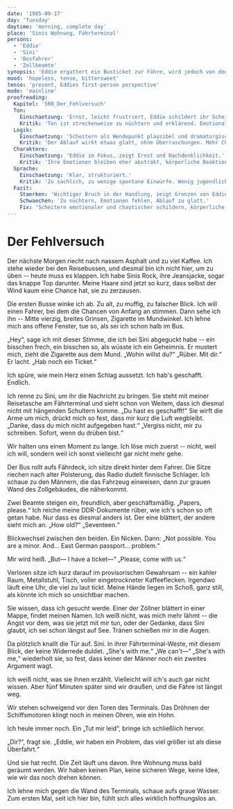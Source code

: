 ```yaml
---
date: '1985-09-17'
day: 'Tuesday'
daytime: 'morning, complete day'
place: 'Sinis Wohnung, Fährterminal'
persons:
  - 'Eddie'
  - 'Sini'
  - 'Busfahrer'
  - 'Zollbeamte'
synopsis: 'Eddie ergattert ein Busticket zur Fähre, wird jedoch von den Zöllnern wegen ihres Alters aufgehalten. Sini greift ein, rettet sie, doch die Fähre ist bereits weg. Beide stehen ratlos vor neuen Problemen.'
mood: 'hopeless, tense, bittersweet'
tense: 'present, Eddies first-person perspective'
mode: 'mainline'
proofreading:
  Kapitel: '590_Der_Fehlversuch'
  Ton:
    Einschaetzung: 'Ernst, leicht frustriert, Eddie schildert ihr Scheitern.'
    Kritik: 'Ton ist streckenweise zu nüchtern und erklärend. Emotionale Wucht des Scheiterns kommt nicht stark genug durch.'
  Logik:
    Einschaetzung: 'Scheitern als Wendepunkt plausibel und dramaturgisch sinnvoll.'
    Kritik: 'Der Ablauf wirkt etwas glatt, ohne Überraschungen. Mehr Chaos oder Peinlichkeit würde realistischer wirken.'
  Charaktere:
    Einschaetzung: 'Eddie im Fokus, zeigt Ernst und Nachdenklichkeit.'
    Kritik: 'Ihre Emotionen bleiben eher abstrakt, körperliche Reaktionen (Wut, Tränen, Trotz) fehlen. Nebenfiguren bleiben Randerscheinungen.'
  Sprache:
    Einschaetzung: 'Klar, strukturiert.'
    Kritik: 'Zu sachlich, zu wenige spontane Einwürfe. Wenig jugendliche Direktheit oder Rotzgören-Farbe.'
  Fazit:
    Staerken: 'Wichtiger Bruch in der Handlung, zeigt Grenzen von Eddies Können.'
    Schwaechen: 'Zu nüchtern, Emotionen fehlen, Ablauf zu glatt.'
    Fix: 'Scheitern emotionaler und chaotischer schildern, körperliche Reaktionen zeigen, Sprache jugendlicher und spontaner machen.'
---
```


# Der Fehlversuch

Der nächste Morgen riecht nach nassem Asphalt und zu viel Kaffee. Ich stehe
wieder bei den Reisebussen, und diesmal bin ich nicht hier, um zu üben -- heute
muss es klappen. Ich habe Sinis Rock, ihre Jeansjacke, sogar das knappe Top
darunter. Meine Haare sind jetzt so kurz, dass selbst der Wind kaum eine Chance
hat, sie zu zerzausen.

Die ersten Busse winke ich ab. Zu alt, zu muffig, zu falscher Blick. Ich will
einen Fahrer, bei dem die Chancen von Anfang an stimmen. Dann sehe ich ihn --
Mitte vierzig, breites Grinsen, Zigarette im Mundwinkel. Ich lehne mich ans
offene Fenster, tue so, als sei ich schon halb im Bus.

„Hey“, sage ich mit dieser Stimme, die ich bei Sini abgeguckt habe -- ein
bisschen frech, ein bisschen so, als wüsste ich ein Geheimnis. Er mustert mich,
zieht die Zigarette aus dem Mund. „Wohin willst du?“ „Rüber. Mit dir.“ Er lacht.
„Hab noch ein Ticket.“

Ich spüre, wie mein Herz einen Schlag aussetzt. Ich hab's geschafft. Endlich.

Ich renne zu Sini, um ihr die Nachricht zu bringen. Sie steht mit meiner
Reisetasche am Fährterminal und sieht schon von Weitem, dass ich diesmal nicht
mit hängenden Schultern komme. „Du hast es geschafft!“ Sie wirft die Arme um
mich, drückt mich so fest, dass mir kurz die Luft wegbleibt. „Danke, dass du
mich nicht aufgegeben hast.“ „Vergiss nicht, mir zu schreiben. Sofort, wenn du
drüben bist.“

Wir halten uns einen Moment zu lange. Ich löse mich zuerst -- nicht, weil ich
will, sondern weil ich sonst vielleicht gar nicht mehr gehe.

Der Bus rollt aufs Fährdeck, ich sitze direkt hinter dem Fahrer. Die Sitze
riechen nach alter Polsterung, das Radio dudelt finnische Schlager. Ich schaue
zu den Männern, die das Fahrzeug einweisen, dann zur grauen Wand des
Zollgebäudes, die näherkommt.

Zwei Beamte steigen ein, freundlich, aber geschäftsmäßig. „Papers, please.“ Ich
reiche meine DDR-Dokumente rüber, wie ich's schon so oft getan habe. Nur dass es
diesmal anders ist. Der eine blättert, der andere sieht mich an. „How old?“
„Seventeen.“

Blickwechsel zwischen den beiden. Ein Nicken. Dann: „Not possible. You are a
minor. And… East German passport… problem.“

Mir wird heiß. „But— I have a ticket—“ „Please, come with us.“

Verloren sitze ich kurz darauf im provisorischen Gewahrsam -- ein kahler Raum,
Metallstuhl, Tisch, voller eingetrockneter Kaffeeflecken. Irgendwo läuft eine
Uhr, die viel zu laut tickt. Meine Hände liegen im Schoß, ganz still, als könnte
ich mich so unsichtbar machen.

Sie wissen, dass ich gesucht werde. Einer der Zöllner blättert in einer Mappe,
findet meinen Namen. Ich weiß nicht, was mich mehr lähmt -- die Angst vor dem,
was sie jetzt mit mir tun, oder der Gedanke, dass Sini glaubt, ich sei schon
längst auf See. Tränen schießen mir in die Augen.

Da plötzlich knallt die Tür auf. Sini. In ihrer Fährterminal-Weste, mit diesem
Blick, der keine Widerrede duldet. „She's with me.“ „We can't—“ „She's with me,“
wiederholt sie, so fest, dass keiner der Männer noch ein zweites Argument wagt.

Ich weiß nicht, was sie ihnen erzählt. Vielleicht will ich's auch gar nicht
wissen. Aber fünf Minuten später sind wir draußen, und die Fähre ist längst weg.

Wir stehen schweigend vor den Toren des Terminals. Das Dröhnen der
Schiffsmotoren klingt noch in meinen Ohren, wie ein Hohn.

Ich heule immer noch. Ein „Tut mir leid“, bringe ich schließlich hervor.

„Dir?“, fragt sie. „Eddie, wir haben ein Problem, das viel größer ist als diese
Überfahrt.“

Und sie hat recht. Die Zeit läuft uns davon. Ihre Wohnung muss bald geräumt
werden. Wir haben keinen Plan, keine sicheren Wege, keine Idee, wie wir das noch
drehen können.

Ich lehne mich gegen die Wand des Terminals, schaue aufs graue Wasser. Zum
ersten Mal, seit ich hier bin, fühlt sich alles wirklich hoffnungslos an.

